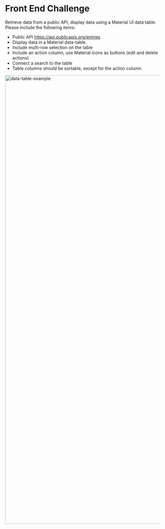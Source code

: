 # Front End Challenge

Retrieve data from a public API, display data using a Material UI data table.  Please include the following items:

- Public API https://api.publicapis.org/entries
- Display data in a Material data-table.
- Include multi-row selection on the table
- Include an action column, use Material icons as buttons (edit and delete actions) 
- Connect a search to the table
- Table columns should be sortable, except for the action column.

<img width="1459" alt="data-table-example" src="https://user-images.githubusercontent.com/1139508/226436421-2dafa548-d3a0-4767-9bbf-60813c6cb126.png">
